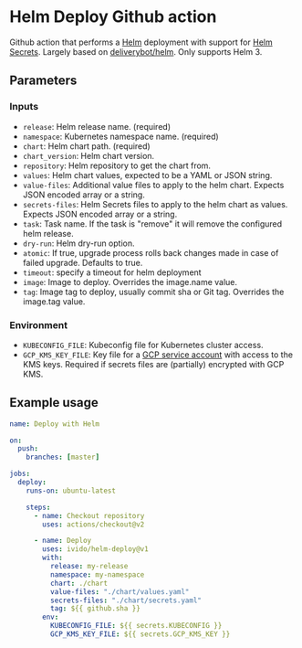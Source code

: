 # Helm Deploy Github action

Github action that performs a [Helm](https://helm.sh/) deployment with support for [Helm Secrets](https://github.com/jkroepke/helm-secrets). Largely based on [deliverybot/helm](https://github.com/deliverybot/helm). Only supports Helm 3.

## Parameters

### Inputs

- `release`: Helm release name. (required)
- `namespace`: Kubernetes namespace name. (required)
- `chart`: Helm chart path. (required)
- `chart_version`: Helm chart version.
- `repository`: Helm repository to get the chart from.
- `values`: Helm chart values, expected to be a YAML or JSON string.
- `value-files`: Additional value files to apply to the helm chart. Expects JSON encoded array or a string.
- `secrets-files`: Helm Secrets files to apply to the helm chart as values. Expects JSON
  encoded array or a string.
- `task`: Task name. If the task is "remove" it will remove the configured helm release.
- `dry-run`: Helm dry-run option.
- `atomic`: If true, upgrade process rolls back changes made in case of failed upgrade. Defaults to true.
- `timeout`: specify a timeout for helm deployment
- `image`: Image to deploy. Overrides the image.name value.
- `tag`: Image tag to deploy, usually commit sha or Git tag. Overrides the image.tag value.

### Environment

- `KUBECONFIG_FILE`: Kubeconfig file for Kubernetes cluster access.
- `GCP_KMS_KEY_FILE`: Key file for a [GCP service account](https://cloud.google.com/docs/authentication/production) with access to the KMS keys. Required if secrets files are (partially) encrypted with GCP KMS.

## Example usage

```yaml
name: Deploy with Helm

on:
  push:
    branches: [master]

jobs:
  deploy:
    runs-on: ubuntu-latest

    steps:
      - name: Checkout repository
        uses: actions/checkout@v2

      - name: Deploy
        uses: ivido/helm-deploy@v1
        with:
          release: my-release
          namespace: my-namespace
          chart: ./chart
          value-files: "./chart/values.yaml"
          secrets-files: "./chart/secrets.yaml"
          tag: ${{ github.sha }}
        env:
          KUBECONFIG_FILE: ${{ secrets.KUBECONFIG }}
          GCP_KMS_KEY_FILE: ${{ secrets.GCP_KMS_KEY }}
```
